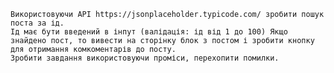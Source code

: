     Використовуючи API https://jsonplaceholder.typicode.com/ зробити пошук поста за ід.
    Ід має бути введений в інпут (валідація: ід від 1 до 100) Якщо знайдено пост, то вивести на сторінку блок з постом і зробити кнопку для отримання комкоментарів до посту.
    Зробити завдання використовуючи проміси, перехопити помилки.